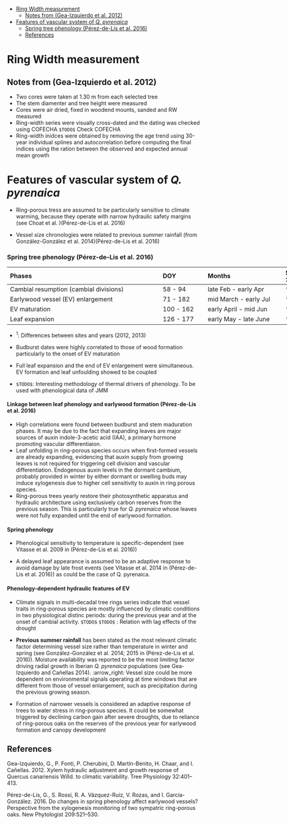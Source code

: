 -   [Ring Width measurement](#ring-width-measurement)
    -   [Notes from (Gea-Izquierdo et al. 2012)](#notes-from-geaizquierdo2012tree)
-   [Features of vascular system of *Q. pyrenaica*](#features-of-vascular-system-of-q.-pyrenaica)
    -   [Spring tree phenology (Pérez-de-Lis et al. 2016)](#spring-tree-phenology-perezdelis2016)
    -   [References](#references)

Ring Width measurement
======================

Notes from (Gea-Izquierdo et al. 2012)
--------------------------------------

-   Two cores were taken at 1.30 m from each selected tree
-   The stem diamenter and tree height were measured
-   Cores were air dried, fixed in woodend mounts, sanded and RW measured
-   Ring-width series were visually cross-dated and the dating was checked using COFECHA `$TODO$` Check COFECHA
-   Ring-width inidces were obtained by removing the age trend using 30-year individual splines and autocorrelation before computing the final indices using the ration between the observed and expected annual mean growth

Features of vascular system of *Q. pyrenaica*
=============================================

-   Ring-porous tress are assumed to be particularly sensitive to climate warming, because they operate with narrow hydraulic safety margins (see Choat et al. )(Pérez-de-Lis et al. 2016)

-   Vessel size chronologies were related to previous summer rainfall (from González-González et al. 2014)(Pérez-de-Lis et al. 2016)

### Spring tree phenology (Pérez-de-Lis et al. 2016)

<table style="width:164%;">
<colgroup>
<col width="56%" />
<col width="16%" />
<col width="33%" />
<col width="29%" />
<col width="27%" />
</colgroup>
<thead>
<tr class="header">
<th align="left">Phases</th>
<th align="left">DOY</th>
<th align="left">Months</th>
<th align="left">Sites <sup>1</sup></th>
<th align="left">Year <sup>1</sup></th>
</tr>
</thead>
<tbody>
<tr class="odd">
<td align="left">Cambial resumption (cambial divisions)</td>
<td align="left">58 - 94</td>
<td align="left">late Feb - early Apr</td>
<td align="left">***</td>
<td align="left">-</td>
</tr>
<tr class="even">
<td align="left">Earlywood vessel (EV) enlargement</td>
<td align="left">71 - 182</td>
<td align="left">mid March - early Jul</td>
<td align="left">***</td>
<td align="left">***</td>
</tr>
<tr class="odd">
<td align="left">EV maturation</td>
<td align="left">100 - 162</td>
<td align="left">early April - mid Jun</td>
<td align="left">***</td>
<td align="left">***</td>
</tr>
<tr class="even">
<td align="left">Leaf expansion</td>
<td align="left">126 - 177</td>
<td align="left">early May - late June</td>
<td align="left">***</td>
<td align="left">***</td>
</tr>
</tbody>
</table>

-   <sup>1</sup>: Differences between sites and years (2012, 2013)

-   Budburst dates were highly correlated to those of wood formation particularly to the onset of EV maturation
-   Full leaf expansion and the end of EV enlargement were simultaneous. EV formation and leaf unfoulding showed to be coupled

-   `$TODO$`: Interesting methodology of thermal drivers of phenology. To be used with phenological data of JMM

#### Linkage between leaf phenology and earlywood formation (Pérez-de-Lis et al. 2016)

-   High correlations were found between budburst and stem maduration phases. It may be due to the fact that expanding leaves are major sources of auxin indole-3-acetic acid (IAA), a primary hormone promoting vascular differentiaion.
-   Leaf unfolding in ring-porous species occurs when first-formed vessels are already expanding, evidencing that auxin supply from growing leaves is not required for triggering cell division and vascular differentiation. Endogenous auxin levels in the dormant cambium, probably provided in winter by either dormant or swelling buds may induce xylogenesis due to higher cell sensitivity to auxin in ring porous species.
-   Ring-porous trees yearly restore their photosynthetic apparatus and hydraulic architecture using exclusively carbon reserves from the previous season. This is particularly true for *Q. pyrenaica* whose leaves were not fully expanded until the end of earlywood formation.

#### Spring phenology

-   Phenological sensitivity to temperature is specific-dependent (see Vitasse et al. 2009 in (Pérez-de-Lis et al. 2016))

-   A delayed leaf appearance is assumed to be an adaptive response to avoid damage by late frost events (see Vitasse et al. 2014 in (Pérez-de-Lis et al. 2016)) as could be the case of Q. pyrenaica.

#### Phenology-dependent hydraulic features of EV

-   Climate signals in multi-decadal tree rings series indicate that vessel traits in ring-porous species are mostly influenced by climatic conditions in two physiological distinc periods: during the previous year and at the onset of cambial activity. `$TODO$` `$TODO$` : Relation with lag effects of the drought

-   **Previous summer rainfall** has been stated as the most relevant climatic factor determining vessel size rather than temperature in winter and spring (see González-González et al. 2014; 2015 in (Pérez-de-Lis et al. 2016)). Moisture availability was reported to be the most limiting factor driving radial growth in Iberian *Q. pyrenaica* populations (see Gea-Izquierdo and Cañellas 2014). :arrow\_right: Vessel size could be more dependent on environmental signals operating at time windows that are different from those of vessel enlargement, such as precipitation during the previous growing season.
-   Formation of narrower vessels is considered an adaptive response of trees to water stress in ring-porous species. It could be somewhat triggered by declining carbon gain after severe droughts, due to reliance of ring-porous oaks on the reserves of the previous year for earlywood formation and canopy development

References
----------

Gea-Izquierdo, G., P. Fonti, P. Cherubini, D. Martín-Benito, H. Chaar, and I. Cañellas. 2012. Xylem hydraulic adjustment and growth response of Quercus canariensis Willd. to climatic variability. Tree Physiology 32:401–413.

Pérez-de-Lis, G., S. Rossi, R. A. Vázquez-Ruiz, V. Rozas, and I. García-González. 2016. Do changes in spring phenology affect earlywood vessels? Perspective from the xylogenesis monitoring of two sympatric ring-porous oaks. New Phytologist 209:521–530.
